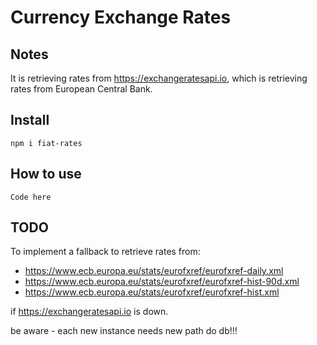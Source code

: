 # Currency Exchange Rates

## Notes
It is retrieving rates from https://exchangeratesapi.io,
which is retrieving rates from European Central Bank.

## Install
```
npm i fiat-rates
```

## How to use
```
Code here
```


## TODO
To implement a fallback to retrieve rates from:
- https://www.ecb.europa.eu/stats/eurofxref/eurofxref-daily.xml
- https://www.ecb.europa.eu/stats/eurofxref/eurofxref-hist-90d.xml
- https://www.ecb.europa.eu/stats/eurofxref/eurofxref-hist.xml

if https://exchangeratesapi.io is down.


be aware - each new instance needs new path do db!!!
